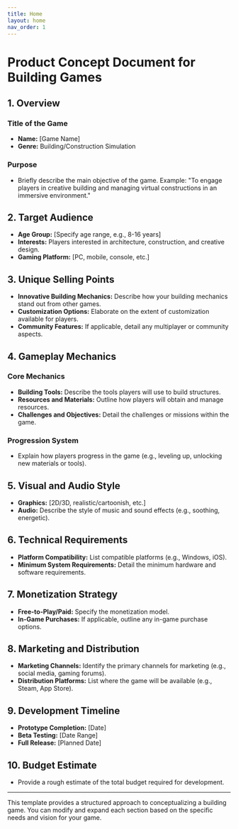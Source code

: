 ```yaml
---
title: Home
layout: home
nav_order: 1
---
```


# Product Concept Document for Building Games

## 1. Overview

### Title of the Game
- **Name:** [Game Name]
- **Genre:** Building/Construction Simulation

### Purpose
- Briefly describe the main objective of the game. Example: "To engage players in creative building and managing virtual constructions in an immersive environment."

## 2. Target Audience
- **Age Group:** [Specify age range, e.g., 8-16 years]
- **Interests:** Players interested in architecture, construction, and creative design.
- **Gaming Platform:** [PC, mobile, console, etc.]

## 3. Unique Selling Points
- **Innovative Building Mechanics:** Describe how your building mechanics stand out from other games.
- **Customization Options:** Elaborate on the extent of customization available for players.
- **Community Features:** If applicable, detail any multiplayer or community aspects.

## 4. Gameplay Mechanics

### Core Mechanics
- **Building Tools:** Describe the tools players will use to build structures.
- **Resources and Materials:** Outline how players will obtain and manage resources.
- **Challenges and Objectives:** Detail the challenges or missions within the game.

### Progression System
- Explain how players progress in the game (e.g., leveling up, unlocking new materials or tools).

## 5. Visual and Audio Style
- **Graphics:** [2D/3D, realistic/cartoonish, etc.]
- **Audio:** Describe the style of music and sound effects (e.g., soothing, energetic).

## 6. Technical Requirements
- **Platform Compatibility:** List compatible platforms (e.g., Windows, iOS).
- **Minimum System Requirements:** Detail the minimum hardware and software requirements.

## 7. Monetization Strategy
- **Free-to-Play/Paid:** Specify the monetization model.
- **In-Game Purchases:** If applicable, outline any in-game purchase options.

## 8. Marketing and Distribution
- **Marketing Channels:** Identify the primary channels for marketing (e.g., social media, gaming forums).
- **Distribution Platforms:** List where the game will be available (e.g., Steam, App Store).

## 9. Development Timeline
- **Prototype Completion:** [Date]
- **Beta Testing:** [Date Range]
- **Full Release:** [Planned Date]

## 10. Budget Estimate
- Provide a rough estimate of the total budget required for development.

---

This template provides a structured approach to conceptualizing a building game. You can modify and expand each section based on the specific needs and vision for your game.
